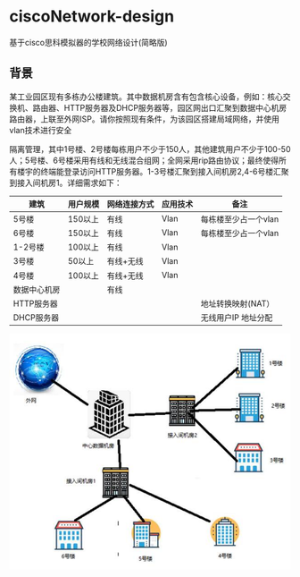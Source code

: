 # ciscoNetwork-design
基于cisco思科模拟器的学校网络设计(简略版)
## 背景
某工业园区现有多栋办公楼建筑。其中数据机房含有包含核心设备，例如：核心交换机、路由器、HTTP服务器及DHCP服务器等，园区网出口汇聚到数据中心机房路由器，上联至外网ISP。请你按照现有条件，为该园区搭建局域网络，并使用vlan技术进行安全

隔离管理，其中1号楼、2号楼每栋用户不少于150人，其他建筑用户不少于100-50人；5号楼、6号楼采用有线和无线混合组网；全网采用rip路由协议；最终使得所有楼宇的终端能登录访问HTTP服务器。1-3号楼汇聚到接入间机房2,4-6号楼汇聚到接入间机房1。详细需求如下：

| 建筑         | 用户规模 | 网络连接方式 | 应用技术 | 备注                 |
| ------------ | -------- | ------------ | -------- | -------------------- |
| 5号楼        | 150以上  | 有线         | Vlan     | 每栋楼至少占一个vlan |
| 6号楼        | 150以上  | 有线         | Vlan     | 每栋楼至少占一个vlan |
| 1-2号楼      | 100以上  | 有线         | Vlan     |                      |
| 3号楼        | 50以上   | 有线+无线    | Vlan     |                      |
| 4号楼        | 100以上  | 有线+无线    | Vlan     |                      |
| 数据中心机房 |          | 有线         |          |                      |
| HTTP服务器   |          |              |          | 地址转换映射(NAT）   |
| DHCP服务器   |          |              |          | 无线用户IP 地址分配  |

 

![img](./clip_image003.jpg)

 
